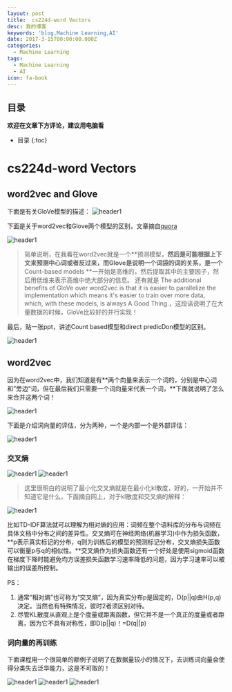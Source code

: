 ```yaml
---
layout: post
title:  cs224d-word Vectors
desc: 我的博客
keywords: 'blog,Machine Learning,AI'
date: 2017-3-15T00:00:00.000Z
categories:
  - Machine Learning
tags:
  - Machine Learning
  - AI
icon: fa-book
---
```



## 目录
**欢迎在文章下方评论，建议用电脑看**

* 目录
{:toc}

# cs224d-word Vectors

## word2vec and Glove

下面是有关GloVe模型的描述：
<img src="{{ site.img_path }}/Machine Learning/GloVe.png" alt="header1" style="height:auto!important;width:auto%;max-width:1020px;"/>



下面是关于word2vec和Glove两个模型的区别，文章摘自[quora](https://www.quora.com/How-is-GloVe-different-from-word2vec)

<img src="{{ site.img_path }}/Machine Learning/word2vec_glove.png" alt="header1" style="height:auto!important;width:auto%;max-width:1020px;"/>

>简单说明，在我看在word2vec就是一个**预测模型，**然后是可能根据上下文来预测中心词或者反过来，而Glove是说明一个词袋的词的关系，是一个**Count-based models **一开始是高维的，然后提取其中的主要因子，然后用低维来表示高维中绝大部分的信息。
>还有就是 The additional benefits of GloVe over word2vec is that it is easier to parallelize the implementation which means it's easier to train over more data, which, with these models, is always A Good Thing.，这段话说明了在大量数据的时候，GloVe比较好的并行实现！

最后，贴一张ppt，讲述Count based模型和direct predicDon模型的区别。

<img src="{{ site.img_path }}/Machine Learning/Count_based_and predicDon.png" alt="header1" style="height:auto!important;width:auto%;max-width:1020px;"/>

## word2vec

因为在word2vec中，我们知道是有**两个向量来表示一个词的，分别是中心词和”旁边“词，但在最后我们只需要一个词向量来代表一个词，**下面就说明了怎么来合并这两个词！

<img src="{{ site.img_path }}/Machine Learning/word_vectors1.png" alt="header1" style="height:auto!important;width:auto%;max-width:1020px;"/>

下面是介绍词向量的评估，分为两种，一个是内部一个是外部评估：

<img src="{{ site.img_path }}/Machine Learning/evaluate_word.png" alt="header1" style="height:auto!important;width:auto%;max-width:1020px;"/>

### 交叉熵

<img src="{{ site.img_path }}/Machine Learning/Cross_entropy1.png" alt="header1" style="height:auto!important;width:auto%;max-width:1020px;"/>

<img src="{{ site.img_path }}/Machine Learning/Cross_entropy2.png" alt="header1" style="height:auto!important;width:auto%;max-width:1020px;"/>

>这里很明白的说明了最小化交叉熵就是在最小化kl散度，好的，一开始并不知道它是什么，下面摘自网上，对于kl散度和交叉熵的解释：

<img src="{{ site.img_path }}/Machine Learning/kl_sandu.png" alt="header1" style="height:auto!important;width:auto%;max-width:1020px;"/>

比如TD-IDF算法就可以理解为相对熵的应用：词频在整个语料库的分布与词频在具体文档中分布之间的差异性。交叉熵可在神经网络(机器学习)中作为损失函数，**p表示真实标记的分布，q则为训练后的模型的预测标记分布，交叉熵损失函数可以衡量p与q的相似性。**交叉熵作为损失函数还有一个好处是使用sigmoid函数在梯度下降时能避免均方误差损失函数学习速率降低的问题，因为学习速率可以被输出的误差所控制。

PS：

1. 通常“相对熵”也可称为“交叉熵”，因为真实分布p是固定的，D(p||q)由H(p,q)决定。当然也有特殊情况，彼时2者须区别对待。
2. 尽管KL散度从直观上是个度量或距离函数，但它并不是一个真正的度量或者距离，因为它不具有对称性，即D(p||q)！=D(q||p)



### 词向量的再训练

下面课程用一个很简单的额例子说明了在数据量较小的情况下，去训练词向量会使得分类失去泛华能力，这是不可取的！

<img src="{{ site.img_path }}/Machine Learning/Losing_generalization_smell_vec1.png" alt="header1" style="height:auto!important;width:auto%;max-width:1020px;"/>

<img src="{{ site.img_path }}/Machine Learning/Losing_generalization_smell_vec2.png" alt="header1" style="height:auto!important;width:auto%;max-width:1020px;"/>

<img src="{{ site.img_path }}/Machine Learning/Losing_generalization_smell_vec3.png" alt="header1" style="height:auto!important;width:auto%;max-width:1020px;"/>

  <!-- 多说评论框 start -->
  <div class="ds-thread" data-thread-key="2017031501" data-title="cs224d-word Vectors" data-url=""></div>
<!-- 多说评论框 end -->
<!-- 多说公共JS代码 start (一个网页只需插入一次) -->
<script type="text/javascript">
var duoshuoQuery = {short_name:"yzhhome"};
  (function() {
    var ds = document.createElement('script');
    ds.type = 'text/javascript';ds.async = true;
    ds.src = (document.location.protocol == 'https:' ? 'https:' : 'http:') + '//static.duoshuo.com/embed.js';
    ds.charset = 'UTF-8';
    (document.getElementsByTagName('head')[0] 
     || document.getElementsByTagName('body')[0]).appendChild(ds);
  })();
  </script>
<!-- 多说公共JS代码 end -->



